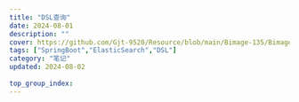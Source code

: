 ```yaml
---
title: "DSL查询"
date: 2024-08-01
description: ""
cover: https://github.com/Gjt-9520/Resource/blob/main/Bimage-135/Bimage90.jpg?raw=true
tags: ["SpringBoot","ElasticSearch","DSL"]
category: "笔记"
updated: 2024-08-02
  
top_group_index: 
---
```


# 